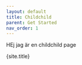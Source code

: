 ```yaml
---
layout: default
title: Childchild
parent: Get Started
nav_order: 1
---
```


HEj jag är en childchild page

{site.title}
